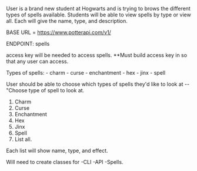 User is a brand new student at Hogwarts and is trying to brows the different types of spells available. Students will be able to view spells by type or view all. Each will give the name, type, and description. 


BASE URL = https://www.potterapi.com/v1/


ENDPOINT: spells

access key will be needed to access spells. **Must build access key in so that any user can access. 

Types of spells: 
    - charm
    - curse
    - enchantment
    - hex
    - jinx 
    - spell 


User should be able to choose which types of spells they'd like to look at -- "Choose type of spell to look at. 
1. Charm
2. Curse
3. Enchantment
4. Hex 
5. Jinx
6. Spell
7. List all. 

Each list will show name, type, and effect. 

Will need to create classes for 
-CLI
-API
-Spells. 